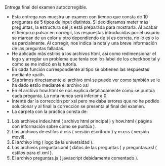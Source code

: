 Entrega final del examen autocorregible.
 * Esta entrega nos muestra un examen con tiempo que consta de 10 preguntas de 5 tipos de input distintos. Si decidieramos meter más preguntas, la estructura del js está preparada para mostrarla. Al acabar el tiempo o pulsar en corregir, las respuestas introducidas por el usuario se marcan de un color u otro dependiendo de si es correta, no lo es o lo es parcialmente. Al corregir, nos indica la nota y una breve información de las preguntas falladas.
 * He aplicado más estilos a los archivos html, así como redimensionar el logo y arreglar un problema que tenía con los label de los checkbox tal y como se me indicó en la tutoría.
 * En cada función correspondiente al tipo se obtienen las respuestas mediante xpath.
 * Si abrimos directamente el archivo xml se puede ver como también se le ha dado estilo mediante el archivo xsl
 * En el archivo how.html se nos explica detalladamente como se puntúa cada pregunta. La nota nunca será inferior a 0.
 * Intenté dar la corrección por xsl pero me daba errores que no he podido solucionar y al final la corrección se presenta al  final del examen.
 * La carpeta con la práctica consta de:
  1. Los archivos index.html ( archivo html principal ) y how.html ( página con información sobre cómo se puntúa ).
  2. Los archivos de estilos d.css ( versión escritorio ) y m.css ( versión movil).
  3. El archivo img ( logo de la universidad ). 
  4. Los archivos preguntas.xml ( datos de las preguntas ) y preguntas.xsl ( estilos para el xml ).
  5. El archivo preguntas.js ( javascript debidamente comentado ).
  
  
